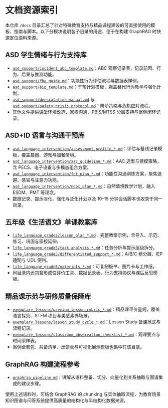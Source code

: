 # 文档资源索引

本仓库 `/docs` 目录汇总了针对特殊教育支持与精品课程建设的可直接使用的模板、指南与脚本。以下分模块说明各子目录的用途，便于在构建 GraphRAG 时快速定位语料来源。

## ASD 学生情绪与行为支持库
- [`asd_support/incident_abc_template.md`](asd_support/incident_abc_template.md)：ABC 观察记录表，记录前因、行为、后果与推测功能。
- [`asd_support/fba_guide.md`](asd_support/fba_guide.md)：功能性行为评估流程与数据表样例。
- [`asd_support/bip_template.md`](asd_support/bip_template.md)：干预计划模板，涵盖替代行为教学与强化计划。
- [`asd_support/deescalation_manual.md`](asd_support/deescalation_manual.md) 与 [`asd_support/safety_crisis_protocol.md`](asd_support/safety_crisis_protocol.md)：降阶策略与危机应对流程。
- 其他文件提供课堂环境改造、家校沟通、PBIS/MTSS 分层支持与案例闭环记录。

## ASD+ID 语言与沟通干预库
- [`asd_language_intervention/assessment_profile_*.md`](asd_language_intervention)：评估与基线记录模板，覆盖晨圈、游戏与加餐情境。
- [`asd_language_intervention/aac_guideline_*.md`](asd_language_intervention)：AAC 选型与建模策略，含 PECS、电子设备与多模态组合方案。
- [`asd_language_intervention/fct_plan_*.md`](asd_language_intervention)：功能性沟通训练方案，聚焦逃避、感官与注意力功能。
- [`asd_language_intervention/ndbi_plan_*.md`](asd_language_intervention)：自然情境教学计划，融入 ESDM、PMT 等理念。
- 数据记录、提示淡化、强化与泛化计划以及 10–15 分钟会话脚本也收录于同一目录。

## 五年级《生活语文》单课教案库
- [`life_language_grade5/lesson_plan_*.md`](life_language_grade5)：完整教案示例，含导入、示范、练习、巩固与家校延伸。
- [`life_language_grade5/task_analysis_*.md`](life_language_grade5)：任务分析与提示层级拆分。
- [`life_language_grade5/differentiated_support_*.md`](life_language_grade5)：A/B/C 组分层、IEP 适配与 UDL 便利。
- [`life_language_grade5/materials_*.md`](life_language_grade5)：可复制板书、图片卡与工作纸。
- 同目录内还包含形成性评价工具、数据记录表、行为支持协议与课后反思模板。

## 精品课示范与研修质量保障库
- [`exemplary_lessons/premium_lesson_rubric_*.md`](exemplary_lessons)：精品课评价量规，覆盖语言探究、STEM 项目与美感素养场景。
- [`exemplary_lessons/lesson_study_cycle_*.md`](exemplary_lessons)：Lesson Study 备课范式与流程记录。
- [`exemplary_lessons/classroom_observation_checklist_*.md`](exemplary_lessons)：观课要点与时间采样表。
- 案例全套包、共备清单、反馈表与可视化展示模板也集中在该目录。

## GraphRAG 构建流程参考
- [`graphrag_pipeline.md`](graphrag_pipeline.md)：讲解从语料整备、切分、向量化到关系抽取与图谱集成的建议步骤。

使用上述语料时，可结合 GraphRAG 的 chunking 与实体抽取流程，为教育场景知识图谱与问答系统提供高质量的结构化与半结构化数据来源。
